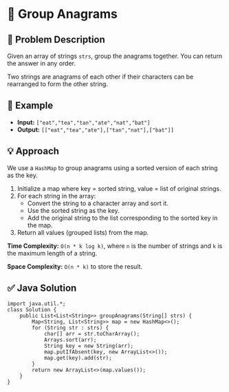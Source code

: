 <!DOCTYPE html>
<html lang="en">

<body>
    <h1>🔁 Group Anagrams</h1>
    <h2>📝 Problem Description</h2>
    <p>Given an array of strings <code>strs</code>, group the anagrams together. You can return the answer in any order.</p>
    <p>Two strings are anagrams of each other if their characters can be rearranged to form the other string.</p>
    <h2>📌 Example</h2>
    <ul>
        <li><strong>Input:</strong> <code>["eat","tea","tan","ate","nat","bat"]</code></li>
        <li><strong>Output:</strong> <code>[["eat","tea","ate"],["tan","nat"],["bat"]]</code></li>
    </ul>
    <h2>💡 Approach</h2>
    <p>We use a <code>HashMap</code> to group anagrams using a sorted version of each string as the key.</p>
    <ol>
        <li>Initialize a map where key = sorted string, value = list of original strings.</li>
        <li>For each string in the array:
            <ul>
                <li>Convert the string to a character array and sort it.</li>
                <li>Use the sorted string as the key.</li>
                <li>Add the original string to the list corresponding to the sorted key in the map.</li>
            </ul>
        </li>
        <li>Return all values (grouped lists) from the map.</li>
    </ol>
    <p><strong>Time Complexity:</strong> <code>O(n * k log k)</code>, where <code>n</code> is the number of strings and <code>k</code> is the maximum length of a string.</p>
    <p><strong>Space Complexity:</strong> <code>O(n * k)</code> to store the result.</p>
    <h2>✅ Java Solution</h2>
    <pre><code>import java.util.*;
class Solution {
    public List&lt;List&lt;String&gt;&gt; groupAnagrams(String[] strs) {
        Map&lt;String, List&lt;String&gt;&gt; map = new HashMap&lt;&gt;();
        for (String str : strs) {
            char[] arr = str.toCharArray();
            Arrays.sort(arr);
            String key = new String(arr);
            map.putIfAbsent(key, new ArrayList&lt;&gt;());
            map.get(key).add(str);
        }
        return new ArrayList&lt;&gt;(map.values());
    }
}</code></pre>
</body>
</html>
